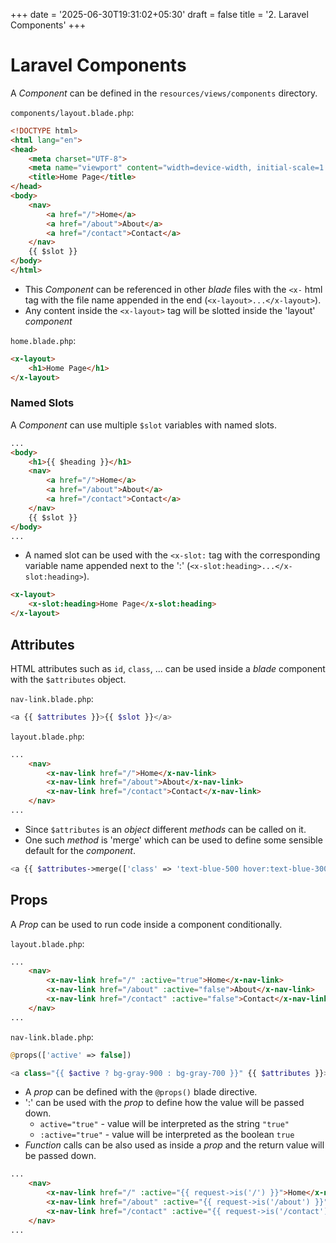+++
date = '2025-06-30T19:31:02+05:30'
draft = false
title = '2. Laravel Components'
+++

# Laravel Components

A *Component* can be defined in the `resources/views/components` directory.

`components/layout.blade.php`:

```html
<!DOCTYPE html>
<html lang="en">
<head>
    <meta charset="UTF-8">
    <meta name="viewport" content="width=device-width, initial-scale=1.0">
    <title>Home Page</title>
</head>
<body>
    <nav>
        <a href="/">Home</a>
        <a href="/about">About</a>
        <a href="/contact">Contact</a>
    </nav>
    {{ $slot }}
</body>
</html>

```

 - This *Component* can be referenced in other *blade* files with the `<x-` html tag with the file name appended in the end (`<x-layout>...</x-layout>`).
 - Any content inside the `<x-layout>` tag will be slotted inside the 'layout' *component*

`home.blade.php`:

```html
<x-layout>
    <h1>Home Page</h1>
</x-layout>
```

### Named Slots

A *Component* can use multiple `$slot` variables with named slots.

```html
...
<body>
    <h1>{{ $heading }}</h1>
    <nav>
        <a href="/">Home</a>
        <a href="/about">About</a>
        <a href="/contact">Contact</a>
    </nav>
    {{ $slot }}
</body>
...
```

 - A named slot can be used with the `<x-slot:` tag with the corresponding variable name appended next to the ':' (`<x-slot:heading>...</x-slot:heading>`).

```html
<x-layout>
    <x-slot:heading>Home Page</x-slot:heading>
</x-layout>
```

## Attributes

HTML attributes such as `id`, `class`, ... can be used inside a *blade* component with the `$attributes` object.

`nav-link.blade.php`:

```php
<a {{ $attributes }}>{{ $slot }}</a>
```

`layout.blade.php`:

```html
...
    <nav>
        <x-nav-link href="/">Home</x-nav-link>
        <x-nav-link href="/about">About</x-nav-link>
        <x-nav-link href="/contact">Contact</x-nav-link>
    </nav>
...
```

 - Since `$attributes` is an *object* different *methods* can be called on it.
 - One such *method* is 'merge' which can be used to define some sensible default for the *component*.

```php
<a {{ $attributes->merge(['class' => 'text-blue-500 hover:text-blue-300']) }}>{{ $slot }}</a>
```

## Props

A *Prop* can be used to run code inside a component conditionally.

`layout.blade.php`:

```html
...
    <nav>
        <x-nav-link href="/" :active="true">Home</x-nav-link>
        <x-nav-link href="/about" :active="false">About</x-nav-link>
        <x-nav-link href="/contact" :active="false">Contact</x-nav-link>
    </nav>
...
```

`nav-link.blade.php`:

```php
@props(['active' => false])

<a class="{{ $active ? bg-gray-900 : bg-gray-700 }}" {{ $attributes }}>{{ $slot }}</a>
```

 - A *prop* can be defined with the `@props()` blade directive.
 - ':' can be used with the *prop* to define how the value will be passed down.
    - `active="true"` - value will be interpreted as the string `"true"`
    - `:active="true"` - value will be interpreted as the boolean `true`
 - *Function* calls can be also used as inside a *prop* and the return value will be passed down.

```html
...
    <nav>
        <x-nav-link href="/" :active="{{ request->is('/') }}">Home</x-nav-link>
        <x-nav-link href="/about" :active="{{ request->is('/about') }}">About</x-nav-link>
        <x-nav-link href="/contact" :active="{{ request->is('/contact') }}">Contact</x-nav-link>
    </nav>
...
```
